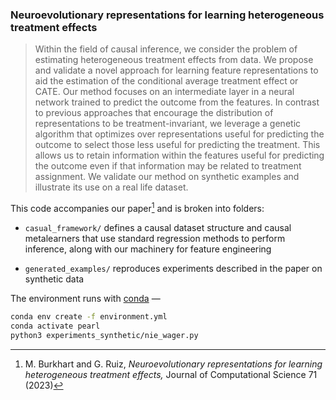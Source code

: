 ### Neuroevolutionary representations for learning heterogeneous treatment effects

> Within the field of causal inference, we consider the problem of estimating
> heterogeneous treatment effects from data. We propose and validate a novel
> approach for learning feature representations to aid the estimation of the
> conditional average treatment effect or CATE. Our method focuses on an
> intermediate layer in a neural network trained to predict the outcome from
> the features. In contrast to previous approaches that encourage the
> distribution of representations to be treatment-invariant, we leverage a
> genetic algorithm that optimizes over representations useful for predicting
> the outcome to select those less useful for predicting the treatment. This
> allows us to retain information within the features useful for predicting the
> outcome even if that information may be related to treatment assignment. We
> validate our method on synthetic examples and illustrate its use on a real
> life dataset.

This code accompanies our paper[^1] and is broken into folders:

- `casual_framework/` defines a causal dataset structure and causal
  metalearners that use standard regression methods to perform inference, along
  with our machinery for feature engineering

- `generated_examples/` reproduces experiments described in the paper on
  synthetic data

The environment runs with [conda](https://conda.io) —

```sh
conda env create -f environment.yml
conda activate pearl
python3 experiments_synthetic/nie_wager.py
```

[^1]:
    M. Burkhart and G. Ruiz, _Neuroevolutionary representations for learning
    heterogeneous treatment effects,_ Journal of Computational Science 71
    (2023)

<!---

To update the [environment.yml](./environment.yml) file —

```
conda env export | grep -v "prefix" | grep . > environment.yml
echo "variables:" >> environment.yml
echo "  TF_CPP_MIN_LOG_LEVEL: 3" >> environment.yml
echo "  PYTHONHASHSEED: 0" >> environment.yml
```

-->
